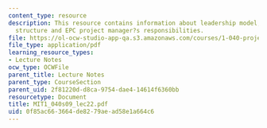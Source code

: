 ```yaml
---
content_type: resource
description: This resource contains information about leadership model, project management
  structure and EPC project manager?s responsibilities.
file: https://ol-ocw-studio-app-qa.s3.amazonaws.com/courses/1-040-project-management-spring-2009/0f85ac663664de8279aead58e1a664c6_MIT1_040s09_lec22.pdf
file_type: application/pdf
learning_resource_types:
- Lecture Notes
ocw_type: OCWFile
parent_title: Lecture Notes
parent_type: CourseSection
parent_uid: 2f81220d-d8ca-9754-dae4-14614f6360bb
resourcetype: Document
title: MIT1_040s09_lec22.pdf
uid: 0f85ac66-3664-de82-79ae-ad58e1a664c6
---
```

